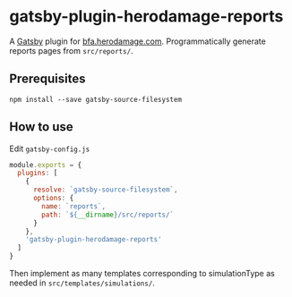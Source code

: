 # gatsby-plugin-herodamage-reports

A [Gatsby](https://github.com/gatsbyjs/gatsby) plugin for
[bfa.herodamage.com](https://github.com/herotc/bfa.herodamage.com).
Programmatically generate reports pages from `src/reports/`.

## Prerequisites

`npm install --save gatsby-source-filesystem`

## How to use

Edit `gatsby-config.js`

```javascript
module.exports = {
  plugins: [
    {
      resolve: `gatsby-source-filesystem`,
      options: {
        name: `reports`,
        path: `${__dirname}/src/reports/`
      }
    },
    'gatsby-plugin-herodamage-reports'
  ]
}
```

Then implement as many templates corresponding to simulationType as needed in `src/templates/simulations/`.
